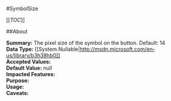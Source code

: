 #SymbolSize

[[_TOC_]]

##About

**Summary:**  The pixel size of the symbol on the button. Default: 14   
**Data Type:** [[System.Nullable|http://msdn.microsoft.com/en-us/library/b3h38hb0]]  
**Accepted Values:**   
**Default Value:** null  
**Impacted Features:**   
**Purpose:**   
**Usage:**   
**Caveats:**   


